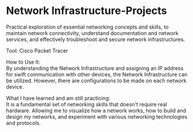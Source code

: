 # Network Infrastructure-Projects
Practical exploration of essential networking concepts and skills, to maintain network connectivity, understand documentation and network services, and effectively troubleshoot and secure network infrastructures.

Tool: Cisco Packet Tracer

How to Use It: <br>
By understanding the Network Infrastructure and assigning an IP address for swift communication with other devices, the Network Infrastructure can be utilized. However, there are configurations to be made on each network device. 

What I have learned and am still practicing:<br>
It is a fundamental set of networking skills that doesn't require real hardware. Allowing me to visualize how a network works, how to build and design my networks, and experiment with various networking technologies and protocols.
